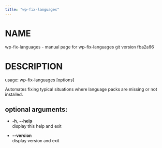 ```yaml
---
title: "wp-fix-languages"
---
```



# NAME

wp-fix-languages - manual page for wp-fix-languages git version fba2a66

# DESCRIPTION

usage: wp-fix-languages \[options\]

Automates fixing typical situations where language packs are missing or
not installed.

## optional arguments:

  - **-h**, **--help**  
    display this help and exit

  - **--version**  
    display version and exit
